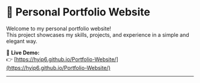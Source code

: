 # 🌟 Personal Portfolio Website

Welcome to my personal portfolio website!  
This project showcases my skills, projects, and experience in a simple and elegant way.

🚀 **Live Demo:**  
👉 [https://hyip6.github.io/Portfolio-Website/](https://hyip6.github.io/Portfolio-Website/)

---